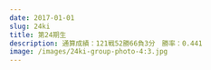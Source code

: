 ```yaml
---
date: 2017-01-01
slug: 24ki
title: 第24期生
description: 通算成績：121戦52勝66負3分　勝率：0.441
image: /images/24ki-group-photo-4:3.jpg
---
```

